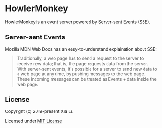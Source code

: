 # HowlerMonkey

HowlerMonkey is an event server powered by Server-sent Events (SSE).

## Server-sent Events
Mozilla MDN Web Docs has an easy-to-understand explaination about SSE:
> Traditionally, a web page has to send a request to the server to receive new data; that is, the page requests data from the server. With server-sent events, it's possible for a server to send new data to a web page at any time, by pushing messages to the web page. These incoming messages can be treated as Events + data inside the web page.

## License
Copyright (c) 2019-present Xia Li.

Licensed under [MIT License](https://github.com/iamharvey/HowlerMonkey/blob/master/LICENSE)
